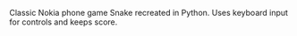 Classic Nokia phone game Snake recreated in Python. Uses keyboard input for controls and keeps score.
